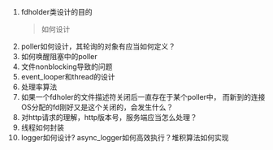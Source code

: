1. fdholder类设计的目的
   > 如何设计
2. poller如何设计，其轮询的对象有应当如何定义？
3. 如何唤醒阻塞中的poller
4. 文件nonblocking导致的问题
5. event_looper和thread的设计
6. 处理率算法
7. 如果一个fdholer的文件描述符关闭后一直存在于某个poller中， 而新到的连接OS分配的fd刚好又是这个关闭的，会发生什么？
8. 对http请求的理解，http版本号，服务端应当怎么处理？
9. 线程如何封装
10. logger如何设计? async_logger如何高效执行？堆积算法如何实现